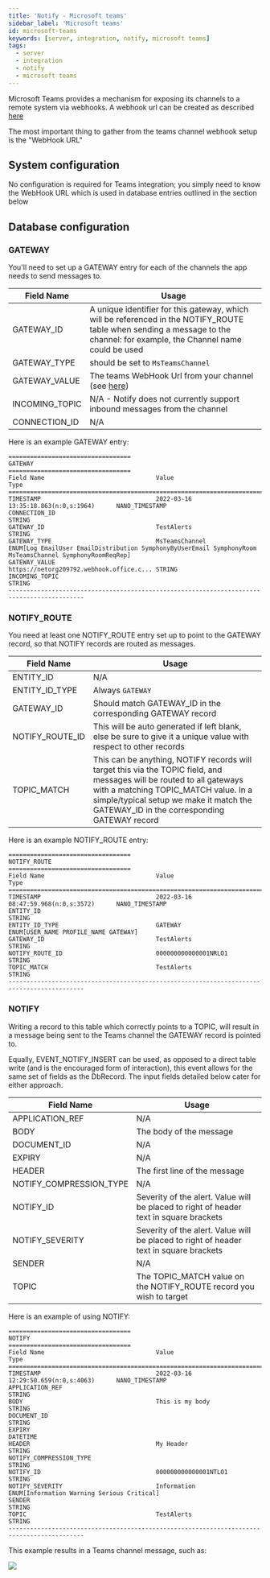 ```yaml
---
title: 'Notify - Microsoft teams'
sidebar_label: 'Microsoft teams'
id: microsoft-teams
keywords: [server, integration, notify, microsoft teams]
tags:
  - server
  - integration
  - notify
  - microsoft teams
---
```


Microsoft Teams provides a mechanism for exposing its channels to a remote system via webhooks. A webhook url can be created as described [here](https://docs.microsoft.com/en-us/microsoftteams/platform/webhooks-and-connectors/how-to/add-incoming-webhook)

The most important thing to gather from the teams channel webhook setup is the "WebHook URL"

## System configuration

No configuration is required for Teams integration; you simply need to know the WebHook URL which is used in database entries outlined in the section below

## Database configuration

### GATEWAY

You'll need to set up a GATEWAY entry for each of the channels the app needs to send messages to.

| Field Name | Usage |
| --- | --- |
| GATEWAY_ID | A unique identifier for this gateway, which will be referenced in the NOTIFY_ROUTE table when sending a message to the channel: for example, the Channel name could be used |
| GATEWAY_TYPE | should be set to `MsTeamsChannel`|
| GATEWAY_VALUE | The teams WebHook Url from your channel (see [here](https://docs.microsoft.com/en-us/microsoftteams/platform/webhooks-and-connectors/how-to/add-incoming-webhook)) |
| INCOMING_TOPIC | N/A - Notify does not currently support inbound messages from the channel |
| CONNECTION_ID | N/A |

Here is an example GATEWAY entry:

```
==================================
GATEWAY
==================================
Field Name                               Value                                    Type
===========================================================================================
TIMESTAMP                                2022-03-16 13:35:18.863(n:0,s:1964)      NANO_TIMESTAMP
CONNECTION_ID                                                                     STRING
GATEWAY_ID                               TestAlerts                               STRING
GATEWAY_TYPE                             MsTeamsChannel                           ENUM[Log EmailUser EmailDistribution SymphonyByUserEmail SymphonyRoom MsTeamsChannel SymphonyRoomReqRep]
GATEWAY_VALUE                            https://netorg209792.webhook.office.c... STRING
INCOMING_TOPIC                                                                    STRING
-------------------------------------------------------------------------------------------
```

### NOTIFY_ROUTE

You need at least one NOTIFY_ROUTE entry set up to point to the GATEWAY record, so that NOTIFY records are routed as messages.

| Field Name | Usage |
| --- | --- |
| ENTITY_ID | N/A |
| ENTITY_ID_TYPE | Always `GATEWAY` |
| GATEWAY_ID | Should match GATEWAY_ID in the corresponding GATEWAY record |
| NOTIFY_ROUTE_ID | This will be auto generated if left blank, else be sure to give it a unique value with respect to other records |
| TOPIC_MATCH | This can be anything, NOTIFY records will target this via the TOPIC field, and messages will be routed to all gateways with a matching TOPIC_MATCH value. In a simple/typical setup we make it match the GATEWAY_ID in the corresponding GATEWAY record |

Here is an example NOTIFY_ROUTE entry:

```
==================================
NOTIFY_ROUTE
==================================
Field Name                               Value                                    Type
===========================================================================================
TIMESTAMP                                2022-03-16 08:47:59.968(n:0,s:3572)      NANO_TIMESTAMP
ENTITY_ID                                                                         STRING
ENTITY_ID_TYPE                           GATEWAY                                  ENUM[USER_NAME PROFILE_NAME GATEWAY]
GATEWAY_ID                               TestAlerts                               STRING
NOTIFY_ROUTE_ID                          000000000000001NRLO1                     STRING
TOPIC_MATCH                              TestAlerts                               STRING
-------------------------------------------------------------------------------------------
```

### NOTIFY

Writing a record to this table which correctly points to a TOPIC, will result in a message being sent to the Teams channel the GATEWAY record is pointed to.

Equally, EVENT_NOTIFY_INSERT can be used, as opposed to a direct table write (and is the encouraged form of interaction), this event allows for the same set of fields as the DbRecord. The input fields detailed below cater for either approach.

| Field Name | Usage |
| --- | --- |
| APPLICATION_REF | N/A |
| BODY | The body of the message |
| DOCUMENT_ID | N/A |
| EXPIRY | N/A |
| HEADER | The first line of the message |
| NOTIFY_COMPRESSION_TYPE | N/A |
| NOTIFY_ID | Severity of the alert. Value will be placed to right of header text in square brackets |
| NOTIFY_SEVERITY | Severity of the alert. Value will be placed to right of header text in square brackets |
| SENDER | N/A |
| TOPIC | The TOPIC_MATCH value on the NOTIFY_ROUTE record you wish to target |

Here is an example of using NOTIFY:

```
==================================
NOTIFY
==================================
Field Name                               Value                                    Type
===========================================================================================
TIMESTAMP                                2022-03-16 12:29:50.659(n:0,s:4063)      NANO_TIMESTAMP
APPLICATION_REF                                                                   STRING
BODY                                     This is my body                          STRING
DOCUMENT_ID                                                                       STRING
EXPIRY                                                                            DATETIME
HEADER                                   My Header                                STRING
NOTIFY_COMPRESSION_TYPE                                                           STRING
NOTIFY_ID                                000000000000001NTLO1                     STRING
NOTIFY_SEVERITY                          Information                              ENUM[Information Warning Serious Critical]
SENDER                                                                            STRING
TOPIC                                    TestAlerts                               STRING
-------------------------------------------------------------------------------------------
```

This example results in a Teams channel message, such as:

![](/img/notify-teams-example.png)